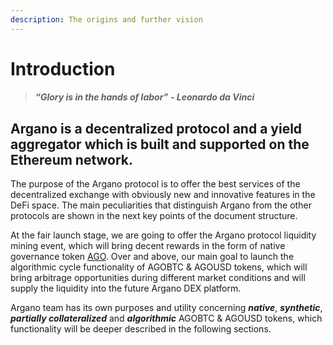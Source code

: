 ```yaml
---
description: The origins and further vision
---
```


# Introduction

> #### _**“Glory is in the hands of labor” - Leonardo da Vinci**_

## Argano is a decentralized protocol and a yield aggregator which is built and supported on the Ethereum network.

The purpose of the Argano protocol is to offer the best services of the decentralized exchange with obviously new and innovative features in the DeFi space. The main peculiarities that distinguish Argano from the other protocols are shown in the next key points of the document structure.

At the fair launch stage, we are going to offer the Argano protocol liquidity mining event, which will bring decent rewards in the form of native governance token [AGO](ago-governance-token.md). Over and above, our main goal to launch the algorithmic cycle functionality of AGOBTC & AGOUSD tokens, which will bring arbitrage opportunities during different market conditions and will supply the liquidity into the future Argano DEX platform. 

Argano team has its own purposes and utility concerning _**native**_, _**synthetic**_, _**partially collateralized**_ and _**algorithmic**_ AGOBTC & AGOUSD tokens, which functionality will be deeper described in the following sections.

